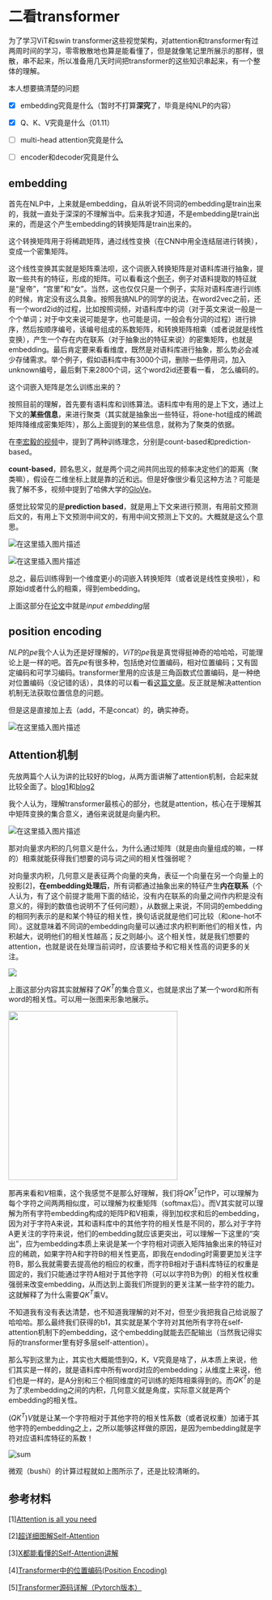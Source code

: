 # 二看transformer

为了学习ViT和swin transformer这些视觉架构，对attention和transformer有过两周时间的学习，零零散散地也算是能看懂了，但是就像笔记里所展示的那样，很散，串不起来，所以准备用几天时间把transformer的这些知识串起来，有一个整体的理解。

本人想要搞清楚的问题

- [x] embedding究竟是什么（暂时不打算**深究**了，毕竟是纯NLP的内容）

- [x] Q、K、V究竟是什么（01.11）

- [ ] multi-head attention究竟是什么

- [ ] encoder和decoder究竟是什么

## embedding

首先在NLP中，上来就是embedding，自从听说不同词的embedding是train出来的，我就一直处于深深的不理解当中。后来我才知道，不是embedding是train出来的，而是这个产生embedding的转换矩阵是train出来的。

这个转换矩阵用于将稀疏矩阵，通过线性变换（在CNN中用全连结层进行转换），变成一个密集矩阵。

这个线性变换其实就是矩阵乘法呗，这个词嵌入转换矩阵是对语料库进行抽象，提取一些共有的特征，形成的矩阵。可以看看这个[例子](https://www.cnblogs.com/USTC-ZCC/p/11068791.html)，例子对语料提取的特征就是“皇帝”，“宫里”和“女”。当然，这也仅仅只是一个例子，实际对语料库进行训练的时候，肯定没有这么具象。按照我搞NLP的同学的说法，在word2vec之前，还有一个word2id的过程，比如按照词频，对语料库中的词（对于英文来说一般是一个个单词；对于中文来说可能是字，也可能是词，一般会有分词的过程）进行排序，然后按顺序编号，该编号组成的系数矩阵，和转换矩阵相乘（或者说就是线性变换），产生一个存在内在联系（对于抽象出的特征来说）的密集矩阵，也就是embedding。最后肯定要来看看维度，既然是对语料库进行抽象，那么势必会减少存储需求。举个例子，假如语料库中有3000个词，删除一些停用词，加入unknown编号，最后剩下来2800个词，这个word2id还要看一看， 怎么编码的。

这个词嵌入矩阵是怎么训练出来的？

按照目前的理解，首先要有语料库和训练算法。语料库中有用的是上下文，通过上下文的**某些信息**，来进行聚类（其实就是抽象出一些特征，将one-hot组成的稀疏矩阵降维成密集矩阵），那么上面提到的某些信息，就称为了聚类的依据。

在[李宏毅的视频](https://www.youtube.com/watch?v=X7PH3NuYW0Q&t=655s)中，提到了两种训练理念，分别是count-based和prediction-based。

**count-based**，顾名思义，就是两个词之间共同出现的频率决定他们的距离（聚类嘛），假设在二维坐标上就是靠的近和远。但是好像很少看见这种方法？可能是我了解不多，视频中提到了哈佛大学的[GloVe](https://nlp.stanford.edu/projects/glove/)。

感觉比较常见的是**prediction based**，就是用上下文来进行预测，有用前文预测后文的，有用上下文预测中间文的，有用中间文预测上下文的。大概就是这么个意思。

![在这里插入图片描述](https://img-blog.csdnimg.cn/direct/b4b4e8e3a60f49e3a93dc98e8887721e.png)

![在这里插入图片描述](https://img-blog.csdnimg.cn/direct/c361b823eae84043a32c57159731e981.png)

总之，最后训练得到一个维度更小的词嵌入转换矩阵（或者说是线性变换啦），和原始id或者什么的相乘，得到embedding。

上面这部分在[论文](http://arxiv.org/abs/1706.03762)中就是*input embedding*层

## position encoding

$NLP$的$pe$我个人认为还是好理解的，$ViT$的$pe$我是真觉得挺神奇的哈哈哈，可能理论上是一样的吧。首先$pe$有很多种，包括绝对位置编码，相对位置编码；又有固定编码和可学习编码。transformer里用的应该是三角函数式位置编码，是一种绝对位置编码（没记错的话），具体的可以看一看[这篇文章](https://0809zheng.github.io/2022/07/01/posencode.html)。反正就是解决attention机制无法获取位置信息的问题。

但是这是直接加上去（add，不是concat）的，确实神奇。

![在这里插入图片描述](https://img-blog.csdnimg.cn/direct/786dedde3f2d4d03b06c3446d282f069.png)

## Attention机制

先放两篇个人认为讲的比较好的blog，从两方面讲解了attention机制，合起来就比较全面了。[blog1](https://blog.csdn.net/weixin_42392454/article/details/122478544?spm=1001.2014.3001.5502)和[blog2](https://zhuanlan.zhihu.com/p/410776234)

我个人认为，理解transformer最核心的部分，也就是attention，核心在于理解其中矩阵变换的集合意义，通俗来说就是向量内积。

![在这里插入图片描述](https://img-blog.csdnimg.cn/direct/e04be2ed207d4cb8b18d7a8cfa4a4340.png)

那对向量求内积的几何意义是什么，为什么通过矩阵（就是由向量组成的嘛，一样的）相乘就能获得我们想要的词与词之间的相关性强弱呢？

对向量求内积，几何意义是表征两个向量的夹角，表征一个向量在另一个向量上的投影[2]，**在embedding处理后**，所有词都通过抽象出来的特征产生**内在联系**（个人认为，有了这个前提才能用下面的结论，没有内在联系的向量之间作内积是没有意义的，得到的数值也说明不了任何问题），从数据上来说，不同词的embedding的相同列表示的是和某个特征的相关性，换句话说就是他们可比较（和one-hot不同）。这就意味着不同词的embedding向量可以通过求内积判断他们的相关性，内积越大，说明他们的相关性越高；反之则越小。这个相关性，就是我们想要的attention，也就是说在处理当前词时，应该要给予和它相关性高的词更多的关注。

![](https://pic2.zhimg.com/80/v2-f6973006b0ca2b67f452439698e6aacd_1440w.webp)

上面这部分内容其实就解释了$QK^T$的集合意义，也就是求出了某一个word和所有word的相关性。可以用一张图来形象地展示。

<img title="" src="https://pic3.zhimg.com/80/v2-f85c81cbb259b80c3644a16e005679be_1440w.webp" alt="" width="334" data-align="center">

那再来看和*V*相乘，这个我感觉不是那么好理解，我们将$QK^T$记作P，可以理解为每个字符之间两两相似度，可以理解为权重矩阵（softmax后）。而V其实就可以理解为所有字符embedding构成的矩阵P和V相乘，得到加权求和后的embedding，因为对于字符A来说，其和语料库中的其他字符的相关性是不同的，那么对于字符A更关注的字符来说，他们的embedding就应该更突出，可以理解一下这里的“突出”，应为embedding本质上来说是某一个字符相对词嵌入矩阵抽象出来的特征对应的稀疏，如果字符A和字符B的相关性更高，即我在endoding时需要更加关注字符B，那么我就需要去提高他的相应的权重，而字符B相对于语料库特征的权重是固定的，我们只能通过字符A相对于其他字符（可以以字符B为例）的相关性权重强弱来改变embedding，从而达到上面我们所提到的更关注某一些字符的能力。这就解释了为什么需要$QK^T$乘V。

不知道我有没有表达清楚，也不知道我理解的对不对，但至少我把我自己给说服了哈哈哈。那么最终我们获得的b1，其实就是某个字符对其他所有字符在self-attention机制下的embedding，这个embedding就能去匹配输出（当然我记得实际的transformer里有好多层self-attention）。

那么写到这里为止，其实也大概能悟到Q，K，V究竟是啥了，从本质上来说，他们其实是一样的，就是语料库中所有word对应的embedding；从维度上来说，他们也是一样的，是A分别和三个相同维度的可训练的矩阵相乘得到的。而$QK^T$的是为了求embedding之间的内积，几何意义就是角度，实际意义就是两个embedding的相关性。

$(QK^T)V$就是让某一个字符相对于其他字符的相关性系数（或者说权重）加诸于其他字符的embedding之上，之所以能够这样做的原因，是因为embedding就是字符对应语料库特征的系数！



![sum](https://img-blog.csdnimg.cn/b901cb864e444f60b980863b8be2e89c.png?x-oss-process=image/watermark,type_d3F5LXplbmhlaQ,shadow_50,text_Q1NETiBA54Ot6KGA5Y6o5biI6ZW_,size_20,color_FFFFFF,t_70,g_se,x_16#pic_center)

微观（bushi）的计算过程就如上图所示了，还是比较清晰的。



## 参考材料

[1][Attention is all you need](http://arxiv.org/abs/1706.03762)

[2][超详细图解Self-Attention](https://zhuanlan.zhihu.com/p/410776234)

[3][X都能看懂的Self-Attention讲解](https://blog.csdn.net/weixin_42392454/article/details/122478544?spm=1001.2014.3001.5502)

[4][Transformer中的位置编码(Position Encoding)](https://0809zheng.github.io/2022/07/01/posencode.html)

[5][Transformer源码详解（Pytorch版本）](https://zhuanlan.zhihu.com/p/398039366)


